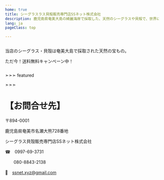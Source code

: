 ```yaml
---
home: true
title: シーグラスラス貝殻販売専門店SSネット株式会社
description: 鹿児島県奄美大島の綺麗海岸で採取した、天然のシーグラスや貝殻で、世界にひとつだけのオリジナルフォットフレームを作成して間ませんか？シーグラスや貝殻も沢山、販売しています。
lang: ja
pageClass: top

---
```


<div class="banner"><div class="container"><div class="columns"><div class="column">

当店のシーグラス・貝殻は奄美大島で採取された天然の宝もの。

ただ今！送料無料キャンペーン中！
</div></div>
</div></div>

➣➣➣ featured

<!-- アイコン：order, 商品! -->


<!-- アイコン：heart, 案内 -->


<!-- アイコン：info, 作成見本 -->


<!-- アイコン：ssnet, SSネット -->

➣➣➣


<div class="extra"><div class="container">

# 【お問合せ先】

〒894-0001

  鹿児島県奄美市名瀬大熊728番地

  シーグラス貝殻販売専門店SSネット株式会社


  ☎　0997-69-3731

  　　080-8843-2138

  📧　[ssnet.xyz@gmail.com](mailto:ssnet.xyz@gmail.com)

</div></div>
